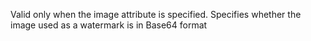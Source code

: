 Valid only when the image attribute is specified. Specifies whether the image used as a watermark is in Base64 format
